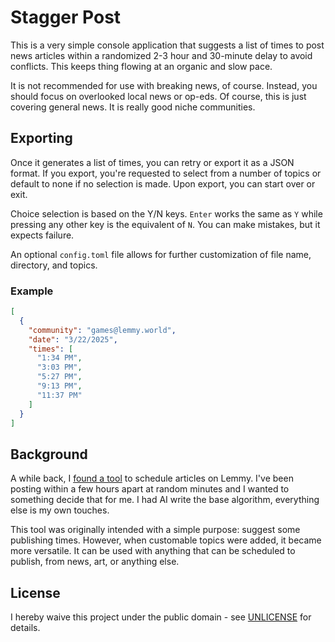 # Stagger Post

This is a very simple console application that suggests a list of times to post news articles within a randomized 2-3 hour and 30-minute delay to avoid conflicts. This keeps thing flowing at an organic and slow pace.

It is not recommended for use with breaking news, of course. Instead, you should focus on overlooked local news or op-eds. Of course, this is just covering general news. It is really good niche communities.

## Exporting

Once it generates a list of times, you can retry or export it as a JSON format. If you export, you're requested to select from a number of topics or default to none if no selection is made. Upon export, you can start over or exit.

Choice selection is based on the Y/N keys. ``Enter`` works the same as ``Y`` while pressing any other key is the equivalent of ``N``. You can make mistakes, but it expects failure.

An optional ``config.toml`` file allows for further customization of file name, directory, and topics.

### Example

```json
[
  {
    "community": "games@lemmy.world",
    "date": "3/22/2025",
    "times": [
      "1:34 PM",
      "3:03 PM",
      "5:27 PM",
      "9:13 PM",
      "11:37 PM"
    ]
  }
]
```

## Background

A while back, I [found a tool](https://schedule.lemmings.world) to schedule articles on Lemmy. I've been posting within a few hours apart at random minutes and I wanted to something decide that for me. I had AI write the base algorithm, everything else is my own touches.

This tool was originally intended with a simple purpose: suggest some publishing times. However, when customable topics were added, it became more versatile. It can be used with anything that can be scheduled to publish, from news, art, or anything else.

## License

I hereby waive this project under the public domain - see [UNLICENSE](UNLICENSE) for details.
